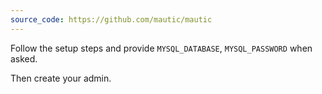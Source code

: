 ```yaml
---
source_code: https://github.com/mautic/mautic
---
```



Follow the setup steps and provide `MYSQL_DATABASE`, `MYSQL_PASSWORD` when asked.

Then create your admin.